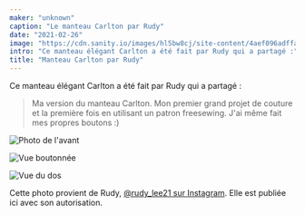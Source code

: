 ```yaml
---
maker: "unknown"
caption: "Le manteau Carlton par Rudy"
date: "2021-02-26"
image: "https://cdn.sanity.io/images/hl5bw8cj/site-content/4aef096adffa48aa1d8b1cb45fb2d417993eb707-613x613.jpg"
intro: "Ce manteau élégant Carlton a été fait par Rudy qui a partagé :"
title: "Manteau Carlton par Rudy"
---
```


Ce manteau élégant Carlton a été fait par Rudy qui a partagé :

> Ma version du manteau Carlton. Mon premier grand projet de couture et la première fois en utilisant un patron freesewing. J'ai même fait mes propres boutons :)

![Photo de l'avant](https://posts.freesewing.org/uploads/carlton_by_rudy_carltonrudy2_ff73f3dc38.jpg "Photo de l'avant")

![Vue boutonnée](https://posts.freesewing.org/uploads/carlton_by_rudy_carltonrudy3_dfe71f082f.jpg "Vue boutonnée")

![Vue du dos](https://posts.freesewing.org/uploads/carlton_by_rudy_carltonrudy4_09a14b90d7.jpg)

<Note>

Cette photo provient de Rudy, [@rudy_lee21 sur Instagram](https://www.instagram.com/rudy_lee21/). Elle est publiée ici avec son autorisation.

</Note>
